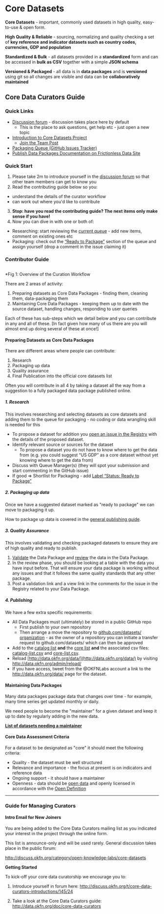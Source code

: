# Core Datasets

**Core Datasets** - important, commonly used datasets in high quality, easy-to-use & open form.

**High Quality & Reliable** - sourcing, normalizing and quality checking a set of **key reference and indicator datasets such as country codes, currencies, GDP and population**

**Standardized & Bulk** - all datasets provided in a **standardized** form and can be accessed in **bulk as CSV** together with a simple **JSON schema**

**Versioned & Packaged** - all data is in **data packages** and is **versioned** using git so all changes are visible and data can be **collaboratively maintained**


## Core Data Curators Guide

### Quick Links

- [Discussion forum](http://discuss.okfn.org/category/open-knowledge-labs/core-datasets) - discussion takes place here by default
  - This is the place to ask questions, get help etc - just open a new topic
- [Introduction to Core Datasets Project](http://data.okfn.org/roadmap/core-datasets)
  - [Join the Team Post](http://okfnlabs.org/blog/2015/01/03/data-curators-wanted-for-core-datasets.html)
- [Packaging Queue (GitHub Issues Tracker)](https://github.com/datasets/registry/issues)
- [Publish Data Packages Documentation on Frictionless Data Site](http://data.okfn.org/doc/publish)

### Quick Start

1. Please take 2m to introduce yourself in the [discussion forum](http://discuss.okfn.org/t/core-data-curators-introductions/145) so that other team members can get to know you
2. Read the contributing guide below so you:
  * understand the details of the curator workflow
  * can work out where you'd like to contribute
3.  **Stop: have you read the contributing guide? The next items only make sense if you have!**
4.  Now you can dive in with one or both of:

  - Researching: start reviewing the [current queue](https://github.com/datasets/registry/issues) - add new items, comment on existing ones etc
  - Packaging:  check out the [“Ready to Package”](https://github.com/datasets/registry/labels/Status%3A%20Ready%20to%20Package) section of the queue and assign yourself (drop a comment in the issue claiming it)

### Contributor Guide

<img src="https://docs.google.com/drawings/d/1Emi_N9GTv95Z_STW7XO2PVo0ykZgbgKvT30b1tpuXqI/pub?w=1136&h=318" alt="" style="min-width: 950px; margin-left: -120px;" />

*Fig 1: Overview of the Curation Workflow 

There are 2 areas of activity:

1. Preparing datasets as Core Data Packages - finding them, cleaning them, data-packaging them
2. Maintaining Core Data Packages - keeping them up to date with the source dataset, handling changes, responding to user queries

Each of these has sub-steps which we detail below and you can contribute in any and all of these. [In fact given how many of us there are you will almost end up doing several of these at once!]

#### Preparing Datasets as Core Data Packages

There are different areas where people can contribute:

1. Research
2. Packaging up data
3. Quality assurance
4. Final Publication into the official core datasets list

Often you will contribute in all 4 by taking a dataset all the way from a suggestion to a fully packaged data package published online.

##### 1. Research

This involves researching and selecting datasets as core datasets and adding them to the queue for packaging - no coding or data wrangling skill is needed for this

* To propose a dataset for addition you [open an issue in the Registry](https://github.com/datasets/registry/issues/new) with the details of the proposed dataset.
* Identify relevant source or sources for the dataset
  * To propose a dataset you do not have to know where to get the data from (e.g. you could suggest “US GDP” as a core dataset without yet knowing where to get the data from)
* Discuss with Queue Manager(s) (they will spot your submission and start commenting in the GitHub issue)
* If good =&gt; Shortlist for Packaging - add [Label “Status: Ready to Package”](https://github.com/datasets/registry/labels/Status%3A%20Ready%20to%20Package)

##### 2. Packaging up data

Once we have a suggested dataset marked as "ready to package" we can move to packaging it up.

How to package up data is covered in the [general publishing guide][pub].

[pub]: /doc/publish

##### 3. Quality Assurance

This involves validating and checking packaged datasets to ensure they are of high quality and ready to publish.

1. [Validate](http://data.okfn.org/tools/validate) the Data Package and [review](http://data.okfn.org/tools/view) the data in the Data Package.
2. In the review phase, you should be looking at a table with the data you have input before. That will ensure your data package is working without any issues and that it follows the same quality standards that any other package.
3. Post a validation link and a view link in the comments for the issue in the Registry related to your Data Package.

##### 4. Publishing

We have a few extra specific requirements:

* All Data Packages must (ultimately) be stored in a public GitHub repo
  * First publish to your own repository
  * Then arrange a move the repository to [github.com/datasets/ organization](https://github.com/datasets/) - as the owner of a repository you can initiate a transfer request to github.com/datasets/ which can then be approved
* Add to the [catalog list](https://github.com/datasets/registry/blob/master/catalog-list.txt) **and** the [core list](https://github.com/datasets/registry/blob/master/core-list.txt) **and** the associated csv files: [catalog-list.csv](https://github.com/datasets/registry/blob/master/data/catalog-list.csv) and [core-list.csv](https://github.com/datasets/registry/blob/master/data/core-list.csv).
* Reload [http://data.okfn.org/data/](http://data.okfn.org/data/) by visiting <http://data.okfn.org/admin/reload/>
* If you have access, tweet from the @OKFNLabs account a link to the http://data.okfn.org/data/ page for the dataset.


#### Maintaining Data Packages

Many data packages package data that changes over time - for example, many time series get updated monthly or daily.

We need people to become the "maintainer" for a given dataset and keep it up to date by regularly adding in the new data.

**[List of datasets needing a maintainer][maintainer]**

[maintainer]: https://github.com/datasets/registry/labels/Status%3A%20Maintainer%20Wanted


#### Core Data Assessment Criteria

For a dataset to be designated as "core" it should meet the following criteria:

* Quality - the dataset must be well structured
* Relevance and importance - the focus at present is on indicators and reference data
* Ongoing support - it should have a maintainer
* Openness - data should be <a href="http://opendefinition.org/">open data</a> and openly licensed in accordance with the <a href="http://opendefinition.org/">Open Definition</a>

----

### Guide for Managing Curators

#### Intro Email for New Joiners

You are being added to the Core Data Curators mailing list as you indicated your interest in the project through the online form.

This list is announce-only and will be used rarely. General discussion takes place in the public forum:

http://discuss.okfn.org/category/open-knowledge-labs/core-datasets

**Getting Started**

To kick-off your core data curatorship we encourage you to:

1. Introduce yourself in forum here: http://discuss.okfn.org/t/core-data-curators-introductions/145/24

2. Take a look at the Core Data Curators guide: http://data.okfn.org/doc/core-data-curators